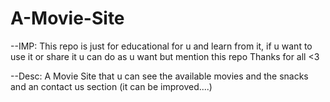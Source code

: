 # A-Movie-Site
--IMP: This repo is just for educational for u and learn from it, if u want to use it or share it u can do as u want but mention this repo Thanks for all <3

--Desc:
A Movie Site that u can see the available movies and the snacks and an contact us section (it can be improved....)
